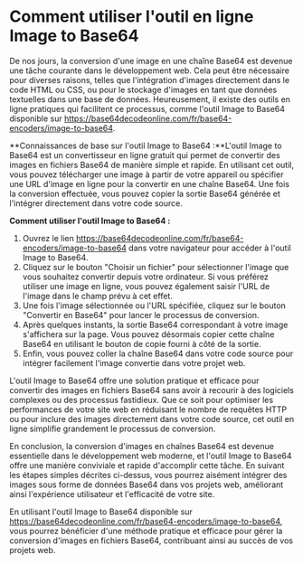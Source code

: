 Comment utiliser l'outil en ligne Image to Base64
=================================================

De nos jours, la conversion d'une image en une chaîne Base64 est devenue une tâche courante dans le développement web. Cela peut être nécessaire pour diverses raisons, telles que l'intégration d'images directement dans le code HTML ou CSS, ou pour le stockage d'images en tant que données textuelles dans une base de données. Heureusement, il existe des outils en ligne pratiques qui facilitent ce processus, comme l'outil Image to Base64 disponible sur <https://base64decodeonline.com/fr/base64-encoders/image-to-base64>.

**Connaissances de base sur l'outil Image to Base64 :**L'outil Image to Base64 est un convertisseur en ligne gratuit qui permet de convertir des images en fichiers Base64 de manière simple et rapide. En utilisant cet outil, vous pouvez télécharger une image à partir de votre appareil ou spécifier une URL d'image en ligne pour la convertir en une chaîne Base64. Une fois la conversion effectuée, vous pouvez copier la sortie Base64 générée et l'intégrer directement dans votre code source.

**Comment utiliser l'outil Image to Base64 :**

1. Ouvrez le lien <https://base64decodeonline.com/fr/base64-encoders/image-to-base64> dans votre navigateur pour accéder à l'outil Image to Base64.
2. Cliquez sur le bouton "Choisir un fichier" pour sélectionner l'image que vous souhaitez convertir depuis votre ordinateur. Si vous préférez utiliser une image en ligne, vous pouvez également saisir l'URL de l'image dans le champ prévu à cet effet.
3. Une fois l'image sélectionnée ou l'URL spécifiée, cliquez sur le bouton "Convertir en Base64" pour lancer le processus de conversion.
4. Après quelques instants, la sortie Base64 correspondant à votre image s'affichera sur la page. Vous pouvez désormais copier cette chaîne Base64 en utilisant le bouton de copie fourni à côté de la sortie.
5. Enfin, vous pouvez coller la chaîne Base64 dans votre code source pour intégrer facilement l'image convertie dans votre projet web.

L'outil Image to Base64 offre une solution pratique et efficace pour convertir des images en fichiers Base64 sans avoir à recourir à des logiciels complexes ou des processus fastidieux. Que ce soit pour optimiser les performances de votre site web en réduisant le nombre de requêtes HTTP ou pour inclure des images directement dans votre code source, cet outil en ligne simplifie grandement le processus de conversion.

En conclusion, la conversion d'images en chaînes Base64 est devenue essentielle dans le développement web moderne, et l'outil Image to Base64 offre une manière conviviale et rapide d'accomplir cette tâche. En suivant les étapes simples décrites ci-dessus, vous pourrez aisément intégrer des images sous forme de données Base64 dans vos projets web, améliorant ainsi l'expérience utilisateur et l'efficacité de votre site.

En utilisant l'outil Image to Base64 disponible sur <https://base64decodeonline.com/fr/base64-encoders/image-to-base64>, vous pourrez bénéficier d'une méthode pratique et efficace pour gérer la conversion d'images en fichiers Base64, contribuant ainsi au succès de vos projets web.